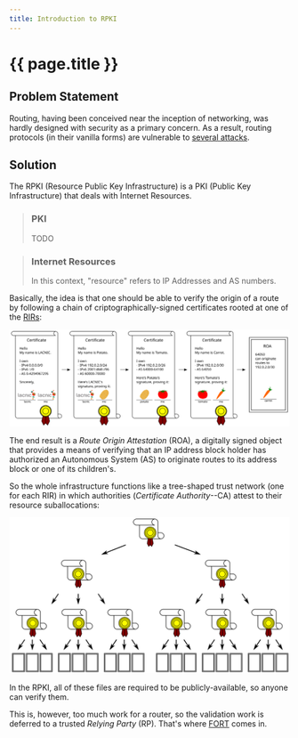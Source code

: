 ```yaml
---
title: Introduction to RPKI
---
```


# {{ page.title }}

## Problem Statement

Routing, having been conceived near the inception of networking, was hardly designed with security as a primary concern. As a result, routing protocols (in their vanilla forms) are vulnerable to [several attacks](https://tools.ietf.org/html/rfc4593#section-4).

## Solution

The RPKI (Resource Public Key Infrastructure) is a PKI (Public Key Infrastructure) that deals with Internet Resources.

> ### PKI
> 
> TODO

> ### Internet Resources
> 
> In this context, "resource" refers to IP Addresses and AS numbers.

Basically, the idea is that one should be able to verify the origin of a route by following a chain of criptographically-signed certificates rooted at one of the [RIRs](https://en.wikipedia.org/wiki/Regional_Internet_registry):

![../img/chain.svg](../img/chain.svg)

The end result is a _Route Origin Attestation_ (ROA), a digitally signed object that provides a means of verifying that an IP address block holder has authorized an Autonomous System (AS) to originate routes to its address block or one of its children's.

So the whole infrastructure functions like a tree-shaped trust network (one for each RIR) in which authorities (_Certificate Authority_--CA) attest to their resource suballocations:

![../img/tree.svg](../img/tree.svg)

In the RPKI, all of these files are required to be publicly-available, so anyone can verify them.

This is, however, too much work for a router, so the validation work is deferred to a trusted _Relying Party_ (RP). That's where [FORT](intro-fort.html) comes in.
